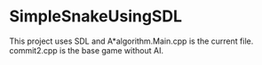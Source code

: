 # SimpleSnakeUsingSDL
This project uses SDL and A*algorithm.Main.cpp is the current file.
commit2.cpp is the base game without AI.

